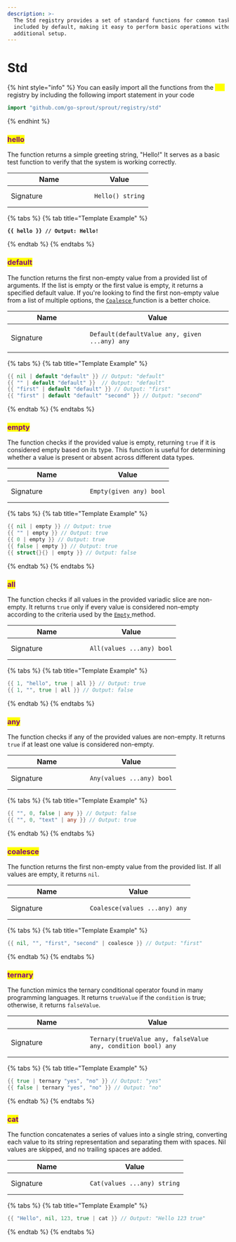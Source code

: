 ```yaml
---
description: >-
  The Std registry provides a set of standard functions for common tasks,
  included by default, making it easy to perform basic operations without
  additional setup.
---
```


# Std

{% hint style="info" %}
You can easily import all the functions from the <mark style="color:yellow;">`std`</mark> registry by including the following import statement in your code

```go
import "github.com/go-sprout/sprout/registry/std"
```
{% endhint %}

### <mark style="color:purple;">hello</mark>

The function returns a simple greeting string, "Hello!" It serves as a basic test function to verify that the system is working correctly.

<table data-header-hidden><thead><tr><th width="174">Name</th><th>Value</th></tr></thead><tbody><tr><td>Signature</td><td><pre class="language-go"><code class="lang-go">Hello() string
</code></pre></td></tr></tbody></table>

{% tabs %}
{% tab title="Template Example" %}
<pre class="language-go"><code class="lang-go"><strong>{{ hello }} // Output: Hello!
</strong></code></pre>
{% endtab %}
{% endtabs %}

### <mark style="color:purple;">default</mark>

The function returns the first non-empty value from a provided list of arguments. If the list is empty or the first value is empty, it returns a specified default value. If you're looking to find the first non-empty value from a list of multiple options, the [`Coalesce` ](std.md#coalesce)function is a better choice.

<table data-header-hidden><thead><tr><th width="164">Name</th><th>Value</th></tr></thead><tbody><tr><td>Signature</td><td><pre class="language-go"><code class="lang-go">Default(defaultValue any, given ...any) any
</code></pre></td></tr></tbody></table>

{% tabs %}
{% tab title="Template Example" %}
```go
{{ nil | default "default" }} // Output: "default"
{{ "" | default "default" }}  // Output: "default"
{{ "first" | default "default" }} // Output: "first"
{{ "first" | default "default" "second" }} // Output: "second"
```
{% endtab %}
{% endtabs %}

### <mark style="color:purple;">empty</mark>

The function checks if the provided value is empty, returning `true` if it is considered empty based on its type. This function is useful for determining whether a value is present or absent across different data types.

<table data-header-hidden><thead><tr><th width="164">Name</th><th>Value</th></tr></thead><tbody><tr><td>Signature</td><td><pre class="language-go"><code class="lang-go">Empty(given any) bool
</code></pre></td></tr></tbody></table>

{% tabs %}
{% tab title="Template Example" %}
```go
{{ nil | empty }} // Output: true
{{ "" | empty }} // Output: true
{{ 0 | empty }} // Output: true
{{ false | empty }} // Output: true
{{ struct{}{} | empty }} // Output: false
```
{% endtab %}
{% endtabs %}

### <mark style="color:purple;">all</mark>

The function checks if all values in the provided variadic slice are non-empty. It returns `true` only if every value is considered non-empty according to the criteria used by the [`Empty` ](std.md#empty)method.

<table data-header-hidden><thead><tr><th width="164">Name</th><th>Value</th></tr></thead><tbody><tr><td>Signature</td><td><pre class="language-go"><code class="lang-go">All(values ...any) bool
</code></pre></td></tr></tbody></table>

{% tabs %}
{% tab title="Template Example" %}
```go
{{ 1, "hello", true | all }} // Output: true
{{ 1, "", true | all }} // Output: false
```
{% endtab %}
{% endtabs %}

### <mark style="color:purple;">any</mark>

The function checks if any of the provided values are non-empty. It returns `true` if at least one value is considered non-empty.

<table data-header-hidden><thead><tr><th width="164">Name</th><th>Value</th></tr></thead><tbody><tr><td>Signature</td><td><pre class="language-go"><code class="lang-go">Any(values ...any) bool
</code></pre></td></tr></tbody></table>

{% tabs %}
{% tab title="Template Example" %}
```go
{{ "", 0, false | any }} // Output: false
{{ "", 0, "text" | any }} // Output: true
```
{% endtab %}
{% endtabs %}

### <mark style="color:purple;">coalesce</mark>

The function returns the first non-empty value from the provided list. If all values are empty, it returns `nil`.

<table data-header-hidden><thead><tr><th width="164">Name</th><th>Value</th></tr></thead><tbody><tr><td>Signature</td><td><pre class="language-go"><code class="lang-go">Coalesce(values ...any) any
</code></pre></td></tr></tbody></table>

{% tabs %}
{% tab title="Template Example" %}
```go
{{ nil, "", "first", "second" | coalesce }} // Output: "first"
```
{% endtab %}
{% endtabs %}

### <mark style="color:purple;">ternary</mark>

The function mimics the ternary conditional operator found in many programming languages. It returns `trueValue` if the `condition` is true; otherwise, it returns `falseValue`.

<table data-header-hidden><thead><tr><th width="164">Name</th><th>Value</th></tr></thead><tbody><tr><td>Signature</td><td><pre class="language-go"><code class="lang-go">Ternary(trueValue any, falseValue any, condition bool) any
</code></pre></td></tr></tbody></table>

{% tabs %}
{% tab title="Template Example" %}
```go
{{ true | ternary "yes", "no" }} // Output: "yes"
{{ false | ternary "yes", "no" }} // Output: "no"
```
{% endtab %}
{% endtabs %}

### <mark style="color:purple;">cat</mark>

The function concatenates a series of values into a single string, converting each value to its string representation and separating them with spaces. Nil values are skipped, and no trailing spaces are added.

<table data-header-hidden><thead><tr><th width="164">Name</th><th>Value</th></tr></thead><tbody><tr><td>Signature</td><td><pre class="language-go"><code class="lang-go">Cat(values ...any) string
</code></pre></td></tr></tbody></table>

{% tabs %}
{% tab title="Template Example" %}
```go
{{ "Hello", nil, 123, true | cat }} // Output: "Hello 123 true"
```
{% endtab %}
{% endtabs %}

